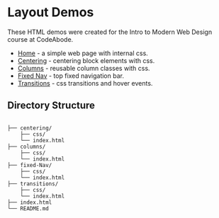 # Layout Demos

These HTML demos were created for the Intro to Modern Web Design course at CodeAbode.

-	[Home](https://github.com/retwedt/layout-demos) - a simple web page with internal css.
-	[Centering](https://github.com/retwedt/layout-demos/tree/master/centering) - centering block elements with css.
-	[Columns](https://github.com/retwedt/layout-demos/tree/master/columns) - reusable column classes with css.
-	[Fixed Nav](https://github.com/retwedt/layout-demos/tree/master/fixed-nav) - top fixed navigation bar.
-	[Transitions](https://github.com/retwedt/layout-demos/tree/master/transitions) - css transitions and hover events.

## Directory Structure

```

├── centering/
    ├── css/
    └── index.html
├── columns/
    ├── css/
    └── index.html
├── fixed-Nav/
    ├── css/
    └── index.html
├── transitions/
    ├── css/
    └── index.html
├── index.html
└── README.md
```
